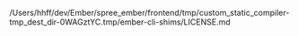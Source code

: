 /Users/hhff/dev/Ember/spree_ember/frontend/tmp/custom_static_compiler-tmp_dest_dir-0WAGztYC.tmp/ember-cli-shims/LICENSE.md